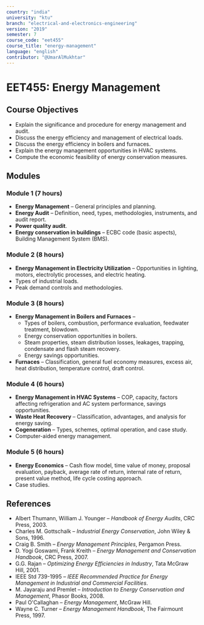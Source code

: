 ```yaml
---
country: "india"
university: "ktu"
branch: "electrical-and-electronics-engineering"
version: "2019"
semester: 7
course_code: "eet455"
course_title: "energy-management"
language: "english"
contributor: "@UmarAlMukhtar"
---
```


# EET455: Energy Management

## Course Objectives
- Explain the significance and procedure for energy management and audit.  
- Discuss the energy efficiency and management of electrical loads.  
- Discuss the energy efficiency in boilers and furnaces.  
- Explain the energy management opportunities in HVAC systems.  
- Compute the economic feasibility of energy conservation measures.  

## Modules  

### Module 1 (7 hours)  
- **Energy Management** – General principles and planning.  
- **Energy Audit** – Definition, need, types, methodologies, instruments, and audit report.  
- **Power quality audit**.  
- **Energy conservation in buildings** – ECBC code (basic aspects), Building Management System (BMS).  

### Module 2 (8 hours)  
- **Energy Management in Electricity Utilization** – Opportunities in lighting, motors, electrolytic processes, and electric heating.  
- Types of industrial loads.  
- Peak demand controls and methodologies.  

### Module 3 (8 hours)  
- **Energy Management in Boilers and Furnaces** –  
  - Types of boilers, combustion, performance evaluation, feedwater treatment, blowdown.  
  - Energy conservation opportunities in boilers.  
  - Steam properties, steam distribution losses, leakages, trapping, condensate and flash steam recovery.  
  - Energy savings opportunities.  
- **Furnaces** – Classification, general fuel economy measures, excess air, heat distribution, temperature control, draft control.  

### Module 4 (6 hours)  
- **Energy Management in HVAC Systems** – COP, capacity, factors affecting refrigeration and AC system performance, savings opportunities.  
- **Waste Heat Recovery** – Classification, advantages, and analysis for energy saving.  
- **Cogeneration** – Types, schemes, optimal operation, and case study.  
- Computer-aided energy management.  

### Module 5 (6 hours)  
- **Energy Economics** – Cash flow model, time value of money, proposal evaluation, payback, average rate of return, internal rate of return, present value method, life cycle costing approach.  
- Case studies.  

## References  
- Albert Thumann, William J. Younger – *Handbook of Energy Audits*, CRC Press, 2003.  
- Charles M. Gottschalk – *Industrial Energy Conservation*, John Wiley & Sons, 1996.  
- Craig B. Smith – *Energy Management Principles*, Pergamon Press.  
- D. Yogi Goswami, Frank Kreith – *Energy Management and Conservation Handbook*, CRC Press, 2007.  
- G.G. Rajan – *Optimizing Energy Efficiencies in Industry*, Tata McGraw Hill, 2001.  
- IEEE Std 739-1995 – *IEEE Recommended Practice for Energy Management in Industrial and Commercial Facilities*.  
- M. Jayaraju and Premlet – *Introduction to Energy Conservation and Management*, Phasor Books, 2008.  
- Paul O'Callaghan – *Energy Management*, McGraw Hill.  
- Wayne C. Turner – *Energy Management Handbook*, The Fairmount Press, 1997.  
